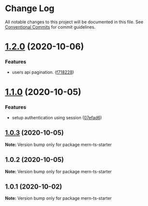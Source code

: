 # Change Log

All notable changes to this project will be documented in this file.
See [Conventional Commits](https://conventionalcommits.org) for commit guidelines.

# [1.2.0](https://github.com/riodel27/mern-starter-monorepo/compare/v1.1.0...v1.2.0) (2020-10-06)


### Features

* users api pagination. ([f718228](https://github.com/riodel27/mern-starter-monorepo/commit/f718228cf40cd1e6cf10cdcf875a9a588ce2e708))





# [1.1.0](https://github.com/riodel27/mern-starter-monorepo/compare/v1.0.3...v1.1.0) (2020-10-05)


### Features

* setup authentication using session ([07efad6](https://github.com/riodel27/mern-starter-monorepo/commit/07efad68a13180589db8e08a783ebd34586378bb))





## [1.0.3](https://github.com/riodel27/mern-starter-monorepo/compare/v1.0.2...v1.0.3) (2020-10-05)

**Note:** Version bump only for package mern-ts-starter





## 1.0.2 (2020-10-05)

**Note:** Version bump only for package mern-ts-starter





## 1.0.1 (2020-10-02)

**Note:** Version bump only for package mern-ts-starter
